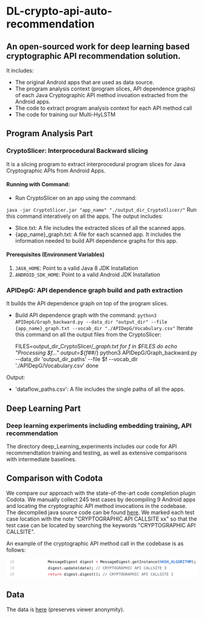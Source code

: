 # DL-crypto-api-auto-recommendation
## An open-sourced work for deep learning based cryptographic API recommendation solution.
It includes:
* The original Android apps that are used as data source.
* The program analysis context (program slices, API dependence graphs) of each Java Cryptographic API method invoation extracted from the Android apps. 
* The code to extract program analysis context for each API method call
* The code for training our Multi-HyLSTM

## Program Analysis Part

### CryptoSlicer: Interprocedural Backward slicing
It is a slicing program to extract interprocedural program slices for Java Cryptographic APIs from Android Apps.
#### Running with Command:
* Run CryptoSlicer on an app using the command:

`java -jar CryptoSlicer.jar "app_name" "./output_dir_CryptoSlicer/"`
Run this command interatively on all the apps. The output includes:
* Slice.txt: A file includes the extracted slices of all the scanned apps.
* {app_name}_graph.txt: A file for each scanned app. It includes the information needed to build API dependence graphs for this app. 

#### Prerequisites (Environment Variables)
1. `JAVA_HOME`: Point to a valid Java 8 JDK Installation
2. `ANDROID_SDK_HOME`: Point to a valid Android JDK Installation




### APIDepG: API dependence graph build and path extraction
It builds the API dependence graph on top of the program slices. 
* Build API dependence graph with the command:
`python3 APIDepG/Graph_backward.py --data_dir "output_dir" --file {app_name}_graph.txt --vocab_dir "./APIDepG/Vocabulary.csv"`
Iterate this command on all the output files from the CryptoSlicer:

    FILES=output_dir_CryptoSlicer/*_graph.txt
    for f in $FILES
    do
        echo "Processing $f..."
        output=${f##*/}
        python3 APIDepG/Graph_backward.py --data_dir 'output_dir_paths' --file $f --vocab_dir './APIDepG/Vocabulary.csv'
    done

 Output:
* 'dataflow_paths.csv': A file includes the single paths of all the apps.

## Deep Learning Part
### Deep learning experiments including embedding training, API recommendation
The directory deep_Learning_experiments includes our code for API recommendtation training and testing, as well as extensive comparisons with intermediate baselines.  

## Comparison with Codota
We compare our approach with the state-of-the-art code completion plugin Codota. We manually collect 245 test cases by decompiling 9 Android apps and locating the cryptographic API method invocations in the codebase. The decompiled java source code can be found [here](https://github.com/Anya92929/DL-crypto-api-auto-recommendation/tree/main/Comparison_with_Codota). We marked each test case location with the note "CRYPTOGRAPHIC API CALLSITE xx" so that the test case can be located by searching the keywords "CRYPTOGRAPHIC API CALLSITE". 

An example of the cryptographic API method call in the codebase is as follows:

<img src="Comparison_with_Codota/testcase_example.png" alt="example" width="600"/>

## Data
The data is [here](https://drive.google.com/drive/folders/1fc3A3ORcVJUDcPsH2jVHadpgTkbTs8nt?usp=sharing) (preserves viewer anonymity).
